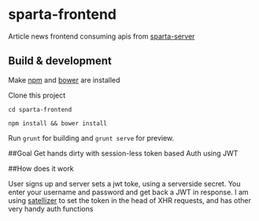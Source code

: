 # sparta-frontend

Article news frontend consuming apis from [sparta-server](https://github.com/dbajpeyi/sparta-server)

## Build & development

Make [npm](https://docs.npmjs.com/cli/install) and [bower](http://bower.io/) are installed


Clone this project

`cd sparta-frontend`    

`npm install && bower install`    

Run `grunt` for building and `grunt serve` for preview.

##Goal
Get hands dirty with session-less token based Auth using JWT

##How does it work

User signs up and server sets a jwt toke, using a serverside secret. You enter your username and password and get back a JWT in response.
I am using [satellizer](https://github.com/sahat/satellizer) to set the token in the head of XHR requests, and has other very handy auth functions 
